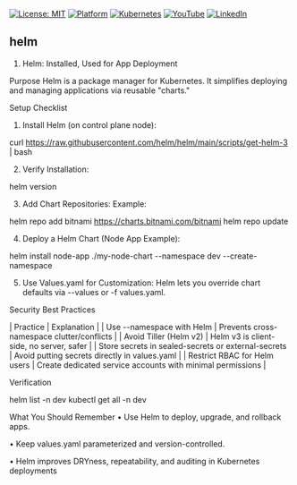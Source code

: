 [![License: MIT](https://img.shields.io/badge/License-MIT-blue.svg)](LICENSE)
[![Platform](https://img.shields.io/badge/platform-Ubuntu%2022.04%2B-lightgrey)](#)
[![Kubernetes](https://img.shields.io/badge/Kubernetes-MicroK8s%20%7C%20kubeadm-blue)](#)
[![YouTube](https://img.shields.io/badge/YouTube-TechShorts-red)](https://www.youtube.com/@adaribain)
[![LinkedIn](https://img.shields.io/badge/LinkedIn-Adari%20Bain-blue)](https://www.linkedin.com/in/adari-bain-298924152/)

## helm

1. Helm: Installed, Used for App Deployment

Purpose
Helm is a package manager for Kubernetes. It simplifies deploying and managing applications via reusable "charts."

Setup Checklist
1. Install Helm (on control plane node):



curl https://raw.githubusercontent.com/helm/helm/main/scripts/get-helm-3 | bash



2. Verify Installation:



helm version



3. Add Chart Repositories: Example:



helm repo add bitnami https://charts.bitnami.com/bitnami
helm repo update



4. Deploy a Helm Chart (Node App Example):



helm install node-app ./my-node-chart --namespace dev --create-namespace



5. Use Values.yaml for Customization: Helm lets you override chart defaults via --values or -f values.yaml.

Security Best Practices

| Practice | Explanation |
| Use --namespace with Helm | Prevents cross-namespace clutter/conflicts |
| Avoid Tiller (Helm v2) | Helm v3 is client-side, no server, safer |
| Store secrets in sealed-secrets or external-secrets | Avoid putting secrets directly in values.yaml |
| Restrict RBAC for Helm users | Create dedicated service accounts with minimal permissions |




Verification



helm list -n dev
kubectl get all -n dev



 What You Should Remember
• Use Helm to deploy, upgrade, and rollback apps.

• Keep values.yaml parameterized and version-controlled.

• Helm improves DRYness, repeatability, and auditing in Kubernetes deployments




